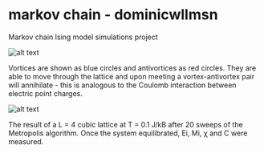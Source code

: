 # markov chain - dominicwllmsn
Markov chain Ising model simulations project

![alt text](https://github.com/dominicwllmsn/markovchain_simulationsg/blob/master/2DXY_vortices.png "2D XY model vortices")

Vortices are shown as blue circles and antivortices as red circles. They are able to move through the lattice and upon meeting a vortex-antivortex pair will annihilate - this is analogous to the Coulomb interaction between electric point charges.

![alt text](https://github.com/dominicwllmsn/markovchain_simulations/blob/master/3D_heisenberg.png "3D Heisenberg model")

The result of a L = 4 cubic lattice at T = 0.1 J/kB after 20 sweeps of the Metropolis algorithm. Once the system equilibrated, Ei, Mi, χ and C were measured.
